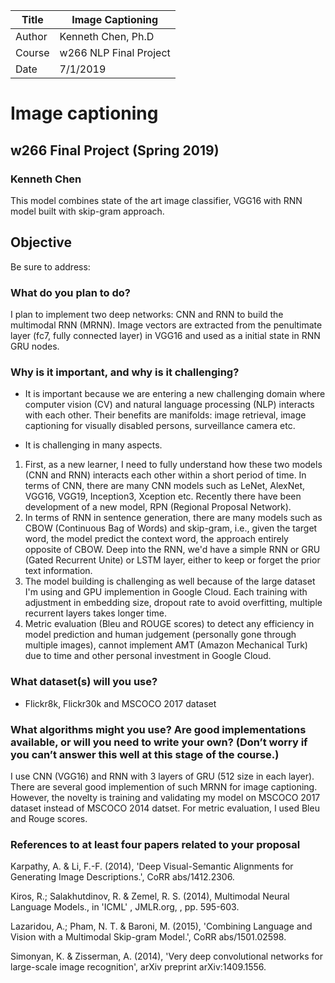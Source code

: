 |Title |  Image Captioning |
|-----------|----------------------------------|
|Author | Kenneth Chen, Ph.D |
|Course | w266 NLP Final Project |
|Date | 7/1/2019 |

# Image captioning  
## w266 Final Project (Spring 2019) 
### Kenneth Chen 

This model combines state of the art image classifier, VGG16 with RNN model built with skip-gram approach. 

## Objective 

Be sure to address:
### What do you plan to do? 

I plan to implement two deep networks: CNN and RNN to build the multimodal RNN (MRNN). Image vectors are extracted from the penultimate layer (fc7, fully connected layer) in VGG16 and used as a initial state in RNN GRU nodes. 

### Why is it important, and why is it challenging? 

- It is important because we are entering a new challenging domain where computer vision (CV) and natural language processing (NLP) interacts with each other. Their benefits are manifolds: image retrieval, image captioning for visually disabled persons, surveillance camera etc. 

- It is challenging in many aspects. 
1. First, as a new learner, I need to fully understand how these two models (CNN and RNN) interacts each other within a short period of time. In terms of CNN, there are many CNN models such as LeNet, AlexNet, VGG16, VGG19, Inception3, Xception etc. Recently there have been development of a new model, RPN (Regional Proposal Network). 
2. In terms of RNN in sentence generation, there are many models such as CBOW (Continuous Bag of Words) and skip-gram, i.e., given the target word, the model predict the context word, the approach entirely opposite of CBOW. Deep into the RNN, we'd have a simple RNN or GRU (Gated Recurrent Unite) or LSTM layer, either to keep or forget the prior text information. 
3. The model building is challenging as well because of the large dataset I'm using and GPU implemention in Google Cloud. Each training with adjustment in embedding size, dropout rate to avoid overfitting, multiple recurrent layers takes longer time. 
4. Metric evaluation (Bleu and ROUGE scores) to detect any efficiency in model prediction and human judgement (personally gone through multiple images), cannot implement AMT (Amazon Mechanical Turk) due to time and other personal investment in Google Cloud. 

### What dataset(s) will you use?

- Flickr8k, Flickr30k and MSCOCO 2017 dataset

### What algorithms might you use? Are good implementations available, or will you need to write your own? (Don’t worry if you can’t answer this well at this stage of the course.)

I use CNN (VGG16) and RNN with 3 layers of GRU (512 size in each layer). There are several good implemention of such MRNN for image captioning. However, the novelty is training and validating my model on MSCOCO 2017 dataset instead of MSCOCO 2014 datset. For metric evaluation, I used Bleu and Rouge scores.  

### References to at least four papers related to your proposal

Karpathy, A. & Li, F.-F. (2014), 'Deep Visual-Semantic Alignments for Generating Image Descriptions.', CoRR abs/1412.2306.

Kiros, R.; Salakhutdinov, R. & Zemel, R. S. (2014), Multimodal Neural Language Models., in 'ICML' , JMLR.org, , pp. 595-603.

Lazaridou, A.; Pham, N. T. & Baroni, M. (2015), 'Combining Language and Vision with a Multimodal Skip-gram Model.', CoRR abs/1501.02598.

Simonyan, K. & Zisserman, A. (2014), 'Very deep convolutional networks for large-scale image recognition', arXiv preprint arXiv:1409.1556.

